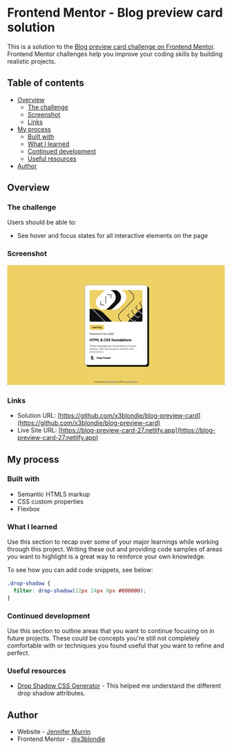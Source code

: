 # Frontend Mentor - Blog preview card solution

This is a solution to the [Blog preview card challenge on Frontend Mentor](https://www.frontendmentor.io/challenges/blog-preview-card-ckPaj01IcS). Frontend Mentor challenges help you improve your coding skills by building realistic projects.

## Table of contents

- [Overview](#overview)
  - [The challenge](#the-challenge)
  - [Screenshot](#screenshot)
  - [Links](#links)
- [My process](#my-process)
  - [Built with](#built-with)
  - [What I learned](#what-i-learned)
  - [Continued development](#continued-development)
  - [Useful resources](#useful-resources)
- [Author](#author)

## Overview

### The challenge

Users should be able to:

- See hover and focus states for all interactive elements on the page

### Screenshot

![](./screenshot.png)

### Links

- Solution URL: [https://github.com/x3blondie/blog-preview-card](https://github.com/x3blondie/blog-preview-card)
- Live Site URL: [https://blog-preview-card-27.netlify.app](https://blog-preview-card-27.netlify.app)

## My process

### Built with

- Semantic HTML5 markup
- CSS custom properties
- Flexbox

### What I learned

Use this section to recap over some of your major learnings while working through this project. Writing these out and providing code samples of areas you want to highlight is a great way to reinforce your own knowledge.

To see how you can add code snippets, see below:

```css
.drop-shadow {
  filter: drop-shadow(22px 24px 0px #000000);
}
```

### Continued development

Use this section to outline areas that you want to continue focusing on in future projects. These could be concepts you're still not completely comfortable with or techniques you found useful that you want to refine and perfect.

### Useful resources

- [Drop Shadow CSS Generator](https://webcode.tools/css-generator/drop-shadow) - This helped me understand the different drop shadow attributes.

## Author

- Website - [Jennifer Murrin](https://www.jennifermurrin.com)
- Frontend Mentor - [@x3blondie](https://www.frontendmentor.io/profile/x3blondie)
